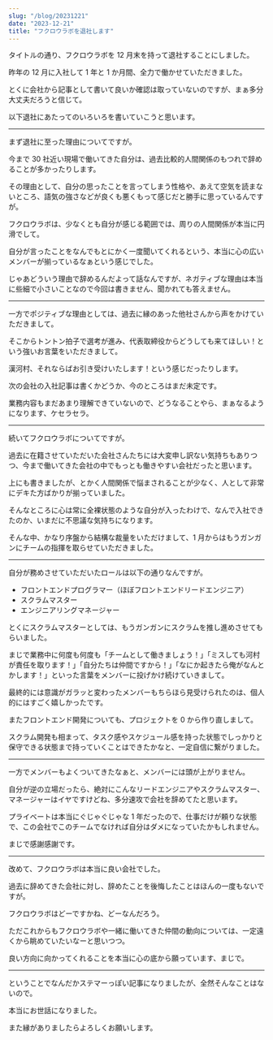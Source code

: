 ```yaml
---
slug: "/blog/20231221"
date: "2023-12-21"
title: "フクロウラボを退社します"
---
```


タイトルの通り、フクロウラボを 12 月末を持って退社することにしました。

昨年の 12 月に入社して 1 年と 1 か月間、全力で働かせていただきました。

とくに会社から記事として書いて良いか確認は取っていないのですが、まぁ多分大丈夫だろうと信じて。

以下退社にあたってのいろいろを書いていこうと思います。

---

まず退社に至った理由についてですが。

今まで 30 社近い現場で働いてきた自分は、過去比較的人間関係のもつれで辞めることが多かったりします。

その理由として、自分の思ったことを言ってしまう性格や、あえて空気を読まないところ、語気の強さなどが良くも悪くもって感じだと勝手に思っているんですが。

フクロウラボは、少なくとも自分が感じる範囲では、周りの人間関係が本当に円滑でして。

自分が言ったことをなんでもとにかく一度聞いてくれるという、本当に心の広いメンバーが揃っているなぁという感じでした。

じゃあどういう理由で辞めるんだよって話なんですが、ネガティブな理由は本当に些細で小さいことなので今回は書きません、聞かれても答えません。

---

一方でポジティブな理由としては、過去に縁のあった他社さんから声をかけていただきまして。

そこからトントン拍子で選考が進み、代表取締役からどうしても来てほしい！という強いお言葉をいただきまして。

漢河村、それならばお引き受けいたします！という感じだったりします。

次の会社の入社記事は書くかどうか、今のところはまだ未定です。

業務内容もまだあまり理解できていないので、どうなることやら、まぁなるようになります、ケセラセラ。

---

続いてフクロウラボについてですが。

過去に在籍させていただいた会社さんたちには大変申し訳ない気持ちもありつつ、今まで働いてきた会社の中でもっとも働きやすい会社だったと思います。

上にも書きましたが、とかく人間関係で悩まされることが少なく、人として非常にデキた方ばかりが揃っていました。

そんなところに心は常に全裸状態のような自分が入ったわけで、なんで入社できたのか、いまだに不思議な気持ちになります。

そんな中、かなり序盤から結構な裁量をいただけまして、1 月からはもうガンガンにチームの指揮を取らせていただきました。

---

自分が務めさせていただいたロールは以下の通りなんですが。

- フロントエンドプログラマー（ほぼフロントエンドリードエンジニア）
- スクラムマスター
- エンジニアリングマネージャー

とくにスクラムマスターとしては、もうガンガンにスクラムを推し進めさせてもらいました。

まじで業務中に何度も何度も「チームとして働きましょう！」「ミスしても河村が責任を取ります！」「自分たちは仲間ですから！」「なにか起きたら俺がなんとかします！」といった言葉をメンバーに投げかけ続けていきまして。

最終的には意識がガラッと変わったメンバーもちらほら見受けられたのは、個人的にはすごく嬉しかったです。

またフロントエンド開発についても、プロジェクトを 0 から作り直しまして。

スクラム開発も相まって、タスク感やスケジュール感を持った状態でしっかりと保守できる状態まで持っていくことはできたかなと、一定自信に繋がりました。

---

一方でメンバーもよくついてきたなぁと、メンバーには頭が上がりません。

自分が逆の立場だったら、絶対にこんなリードエンジニアやスクラムマスター、マネージャーはイヤですけどね、多分速攻で会社を辞めてたと思います。

プライベートは本当にぐじゃぐじゃな 1 年だったので、仕事だけが頼りな状態で、この会社でこのチームでなければ自分はダメになっていたかもしれません。

まじで感謝感謝です。

---

改めて、フクロウラボは本当に良い会社でした。

過去に辞めてきた会社に対し、辞めたことを後悔したことはほんの一度もないですが。

フクロウラボはどーですかね、どーなんだろう。

ただこれからもフクロウラボや一緒に働いてきた仲間の動向については、一定遠くから眺めていたいなーと思いつつ。

良い方向に向かってくれることを本当に心の底から願っています、まじで。

---

ということでなんだかステマーっぽい記事になりましたが、全然そんなことはないので。

本当にお世話になりました。

また縁がありましたらよろしくお願いします。
